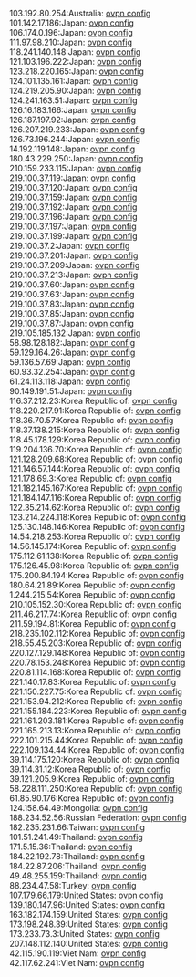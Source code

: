 103.192.80.254:Australia: [ovpn config](vpn/103_192_80_254.ovpn)  
101.142.17.186:Japan: [ovpn config](vpn/101_142_17_186.ovpn)  
106.174.0.196:Japan: [ovpn config](vpn/106_174_0_196.ovpn)  
111.97.98.210:Japan: [ovpn config](vpn/111_97_98_210.ovpn)  
118.241.140.148:Japan: [ovpn config](vpn/118_241_140_148.ovpn)  
121.103.196.222:Japan: [ovpn config](vpn/121_103_196_222.ovpn)  
123.218.220.165:Japan: [ovpn config](vpn/123_218_220_165.ovpn)  
124.101.135.161:Japan: [ovpn config](vpn/124_101_135_161.ovpn)  
124.219.205.90:Japan: [ovpn config](vpn/124_219_205_90.ovpn)  
124.241.163.51:Japan: [ovpn config](vpn/124_241_163_51.ovpn)  
126.16.183.166:Japan: [ovpn config](vpn/126_16_183_166.ovpn)  
126.187.197.92:Japan: [ovpn config](vpn/126_187_197_92.ovpn)  
126.207.219.233:Japan: [ovpn config](vpn/126_207_219_233.ovpn)  
126.73.196.244:Japan: [ovpn config](vpn/126_73_196_244.ovpn)  
14.192.119.148:Japan: [ovpn config](vpn/14_192_119_148.ovpn)  
180.43.229.250:Japan: [ovpn config](vpn/180_43_229_250.ovpn)  
210.159.233.115:Japan: [ovpn config](vpn/210_159_233_115.ovpn)  
219.100.37.119:Japan: [ovpn config](vpn/219_100_37_119.ovpn)  
219.100.37.120:Japan: [ovpn config](vpn/219_100_37_120.ovpn)  
219.100.37.159:Japan: [ovpn config](vpn/219_100_37_159.ovpn)  
219.100.37.192:Japan: [ovpn config](vpn/219_100_37_192.ovpn)  
219.100.37.196:Japan: [ovpn config](vpn/219_100_37_196.ovpn)  
219.100.37.197:Japan: [ovpn config](vpn/219_100_37_197.ovpn)  
219.100.37.199:Japan: [ovpn config](vpn/219_100_37_199.ovpn)  
219.100.37.2:Japan: [ovpn config](vpn/219_100_37_2.ovpn)  
219.100.37.201:Japan: [ovpn config](vpn/219_100_37_201.ovpn)  
219.100.37.209:Japan: [ovpn config](vpn/219_100_37_209.ovpn)  
219.100.37.213:Japan: [ovpn config](vpn/219_100_37_213.ovpn)  
219.100.37.60:Japan: [ovpn config](vpn/219_100_37_60.ovpn)  
219.100.37.63:Japan: [ovpn config](vpn/219_100_37_63.ovpn)  
219.100.37.83:Japan: [ovpn config](vpn/219_100_37_83.ovpn)  
219.100.37.85:Japan: [ovpn config](vpn/219_100_37_85.ovpn)  
219.100.37.87:Japan: [ovpn config](vpn/219_100_37_87.ovpn)  
219.105.185.132:Japan: [ovpn config](vpn/219_105_185_132.ovpn)  
58.98.128.182:Japan: [ovpn config](vpn/58_98_128_182.ovpn)  
59.129.164.26:Japan: [ovpn config](vpn/59_129_164_26.ovpn)  
59.136.57.69:Japan: [ovpn config](vpn/59_136_57_69.ovpn)  
60.93.32.254:Japan: [ovpn config](vpn/60_93_32_254.ovpn)  
61.24.113.118:Japan: [ovpn config](vpn/61_24_113_118.ovpn)  
90.149.191.51:Japan: [ovpn config](vpn/90_149_191_51.ovpn)  
116.37.212.23:Korea Republic of: [ovpn config](vpn/116_37_212_23.ovpn)  
118.220.217.91:Korea Republic of: [ovpn config](vpn/118_220_217_91.ovpn)  
118.36.70.57:Korea Republic of: [ovpn config](vpn/118_36_70_57.ovpn)  
118.37.138.215:Korea Republic of: [ovpn config](vpn/118_37_138_215.ovpn)  
118.45.178.129:Korea Republic of: [ovpn config](vpn/118_45_178_129.ovpn)  
119.204.136.70:Korea Republic of: [ovpn config](vpn/119_204_136_70.ovpn)  
121.128.209.68:Korea Republic of: [ovpn config](vpn/121_128_209_68.ovpn)  
121.146.57.144:Korea Republic of: [ovpn config](vpn/121_146_57_144.ovpn)  
121.178.69.3:Korea Republic of: [ovpn config](vpn/121_178_69_3.ovpn)  
121.182.145.167:Korea Republic of: [ovpn config](vpn/121_182_145_167.ovpn)  
121.184.147.116:Korea Republic of: [ovpn config](vpn/121_184_147_116.ovpn)  
122.35.214.62:Korea Republic of: [ovpn config](vpn/122_35_214_62.ovpn)  
123.214.224.118:Korea Republic of: [ovpn config](vpn/123_214_224_118.ovpn)  
125.130.148.146:Korea Republic of: [ovpn config](vpn/125_130_148_146.ovpn)  
14.54.218.253:Korea Republic of: [ovpn config](vpn/14_54_218_253.ovpn)  
14.56.145.174:Korea Republic of: [ovpn config](vpn/14_56_145_174.ovpn)  
175.112.61.138:Korea Republic of: [ovpn config](vpn/175_112_61_138.ovpn)  
175.126.45.98:Korea Republic of: [ovpn config](vpn/175_126_45_98.ovpn)  
175.200.84.194:Korea Republic of: [ovpn config](vpn/175_200_84_194.ovpn)  
180.64.21.89:Korea Republic of: [ovpn config](vpn/180_64_21_89.ovpn)  
1.244.215.54:Korea Republic of: [ovpn config](vpn/1_244_215_54.ovpn)  
210.105.152.30:Korea Republic of: [ovpn config](vpn/210_105_152_30.ovpn)  
211.46.217.74:Korea Republic of: [ovpn config](vpn/211_46_217_74.ovpn)  
211.59.194.81:Korea Republic of: [ovpn config](vpn/211_59_194_81.ovpn)  
218.235.102.112:Korea Republic of: [ovpn config](vpn/218_235_102_112.ovpn)  
218.55.45.203:Korea Republic of: [ovpn config](vpn/218_55_45_203.ovpn)  
220.127.129.148:Korea Republic of: [ovpn config](vpn/220_127_129_148.ovpn)  
220.78.153.248:Korea Republic of: [ovpn config](vpn/220_78_153_248.ovpn)  
220.81.114.168:Korea Republic of: [ovpn config](vpn/220_81_114_168.ovpn)  
221.140.17.83:Korea Republic of: [ovpn config](vpn/221_140_17_83.ovpn)  
221.150.227.75:Korea Republic of: [ovpn config](vpn/221_150_227_75.ovpn)  
221.153.94.212:Korea Republic of: [ovpn config](vpn/221_153_94_212.ovpn)  
221.155.184.223:Korea Republic of: [ovpn config](vpn/221_155_184_223.ovpn)  
221.161.203.181:Korea Republic of: [ovpn config](vpn/221_161_203_181.ovpn)  
221.165.213.13:Korea Republic of: [ovpn config](vpn/221_165_213_13.ovpn)  
222.101.215.44:Korea Republic of: [ovpn config](vpn/222_101_215_44.ovpn)  
222.109.134.44:Korea Republic of: [ovpn config](vpn/222_109_134_44.ovpn)  
39.114.175.120:Korea Republic of: [ovpn config](vpn/39_114_175_120.ovpn)  
39.114.31.12:Korea Republic of: [ovpn config](vpn/39_114_31_12.ovpn)  
39.121.205.9:Korea Republic of: [ovpn config](vpn/39_121_205_9.ovpn)  
58.228.111.250:Korea Republic of: [ovpn config](vpn/58_228_111_250.ovpn)  
61.85.90.176:Korea Republic of: [ovpn config](vpn/61_85_90_176.ovpn)  
124.158.64.49:Mongolia: [ovpn config](vpn/124_158_64_49.ovpn)  
188.234.52.56:Russian Federation: [ovpn config](vpn/188_234_52_56.ovpn)  
182.235.231.66:Taiwan: [ovpn config](vpn/182_235_231_66.ovpn)  
101.51.241.49:Thailand: [ovpn config](vpn/101_51_241_49.ovpn)  
171.5.15.36:Thailand: [ovpn config](vpn/171_5_15_36.ovpn)  
184.22.192.78:Thailand: [ovpn config](vpn/184_22_192_78.ovpn)  
184.22.87.206:Thailand: [ovpn config](vpn/184_22_87_206.ovpn)  
49.48.255.159:Thailand: [ovpn config](vpn/49_48_255_159.ovpn)  
88.234.47.58:Turkey: [ovpn config](vpn/88_234_47_58.ovpn)  
107.179.66.179:United States: [ovpn config](vpn/107_179_66_179.ovpn)  
139.180.147.96:United States: [ovpn config](vpn/139_180_147_96.ovpn)  
163.182.174.159:United States: [ovpn config](vpn/163_182_174_159.ovpn)  
173.198.248.39:United States: [ovpn config](vpn/173_198_248_39.ovpn)  
173.233.73.3:United States: [ovpn config](vpn/173_233_73_3.ovpn)  
207.148.112.140:United States: [ovpn config](vpn/207_148_112_140.ovpn)  
42.115.190.119:Viet Nam: [ovpn config](vpn/42_115_190_119.ovpn)  
42.117.62.241:Viet Nam: [ovpn config](vpn/42_117_62_241.ovpn)  
